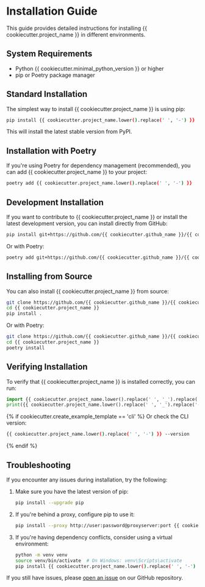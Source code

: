 # Installation Guide

This guide provides detailed instructions for installing {{ cookiecutter.project_name }} in different environments.

## System Requirements

- Python {{ cookiecutter.minimal_python_version }} or higher
- pip or Poetry package manager

## Standard Installation

The simplest way to install {{ cookiecutter.project_name }} is using pip:

```bash
pip install {{ cookiecutter.project_name.lower().replace(' ', '-') }}
```

This will install the latest stable version from PyPI.

## Installation with Poetry

If you're using Poetry for dependency management (recommended), you can add {{ cookiecutter.project_name }} to your project:

```bash
poetry add {{ cookiecutter.project_name.lower().replace(' ', '-') }}
```

## Development Installation

If you want to contribute to {{ cookiecutter.project_name }} or install the latest development version, you can install directly from GitHub:

```bash
pip install git+https://github.com/{{ cookiecutter.github_name }}/{{ cookiecutter.project_name }}.git
```

Or with Poetry:

```bash
poetry add git+https://github.com/{{ cookiecutter.github_name }}/{{ cookiecutter.project_name }}.git
```

## Installing from Source

You can also install {{ cookiecutter.project_name }} from source:

```bash
git clone https://github.com/{{ cookiecutter.github_name }}/{{ cookiecutter.project_name }}.git
cd {{ cookiecutter.project_name }}
pip install .
```

Or with Poetry:

```bash
git clone https://github.com/{{ cookiecutter.github_name }}/{{ cookiecutter.project_name }}.git
cd {{ cookiecutter.project_name }}
poetry install
```

## Verifying Installation

To verify that {{ cookiecutter.project_name }} is installed correctly, you can run:

```python
import {{ cookiecutter.project_name.lower().replace(' ', '_').replace('-', '_') }}
print({{ cookiecutter.project_name.lower().replace(' ', '_').replace('-', '_') }}.version)
```

{% if cookiecutter.create_example_template == 'cli' %}
Or check the CLI version:

```bash
{{ cookiecutter.project_name.lower().replace(' ', '-') }} --version
```

{% endif %}

## Troubleshooting

If you encounter any issues during installation, try the following:

1. Make sure you have the latest version of pip:

   ```bash
   pip install --upgrade pip
   ```

2. If you're behind a proxy, configure pip to use it:

   ```bash
   pip install --proxy http://user:password@proxyserver:port {{ cookiecutter.project_name.lower().replace(' ', '-') }}
   ```

3. If you're having dependency conflicts, consider using a virtual environment:

   ```bash
   python -m venv venv
   source venv/bin/activate  # On Windows: venv\Scripts\activate
   pip install {{ cookiecutter.project_name.lower().replace(' ', '-') }}
   ```

If you still have issues, please [open an issue](<https://github.com/{{ cookiecutter.github_name }}/{{ cookiecutter.project_name }}/issues>) on our GitHub repository.

